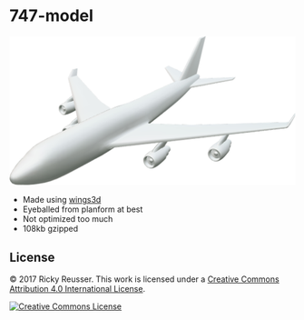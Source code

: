 # 747-model

<p align="center">
  <a alt="747" href="http://rickyreusser.com/747">
    <img src="model/747.png" width="600">
  </a>
</p>

- Made using [wings3d](http://www.wings3d.com/)
- Eyeballed from planform at best
- Not optimized too much
- 108kb gzipped

## License

&copy; 2017 Ricky Reusser. This work is licensed under a <a rel="license" href="http://creativecommons.org/licenses/by/4.0/">Creative Commons Attribution 4.0 International License</a>.

<a rel="license" href="http://creativecommons.org/licenses/by/4.0/"><img alt="Creative Commons License" style="border-width:0" src="https://i.creativecommons.org/l/by/4.0/88x31.png" /></a>
